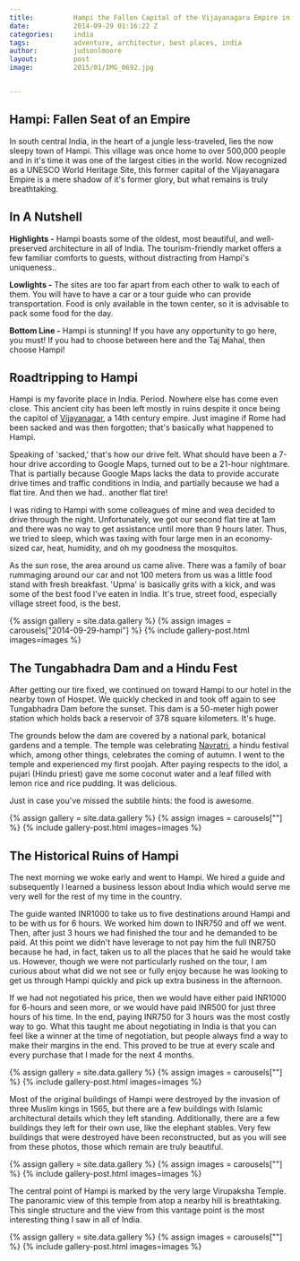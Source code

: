 ```yaml
---
title:			Hampi the Fallen Capital of the Vijayanagara Empire in India
date:			2014-09-29 01:16:22 Z
categories:		india
tags:			adventure, architectur, best places, india
author:			judsonlmoore
layout:			post
image:			2015/01/IMG_0692.jpg


---
```


## Hampi: Fallen Seat of an Empire

In south central India, in the heart of a jungle less-traveled, lies the now sleepy town of Hampi. This village was once home to over 500,000 people and in it's time it was one of the largest cities in the world. Now recognized as a UNESCO World Heritage Site, this former capital of the Vijayanagara Empire is a mere shadow of it's former glory, but what remains is truly breathtaking.

## In A Nutshell

**Highlights -** Hampi boasts some of the oldest, most beautiful, and well-preserved architecture in all of India. The tourism-friendly market offers a few familiar comforts to guests, without distracting from Hampi's uniqueness..

**Lowlights -** The sites are too far apart from each other to walk to each of them. You will have to have a car or a tour guide who can provide transportation. Food is only available in the town center, so it is advisable to pack some food for the day.

**Bottom Line -** Hampi is stunning! If you have any opportunity to go here, you must! If you had to choose between here and the Taj Mahal, then choose Hampi!

## Roadtripping to Hampi

Hampi is my favorite place in India. Period. Nowhere else has come even close. This ancient city has been left mostly in ruins despite it once being the capitol of [Vijayanagar](http://en.wikipedia.org/wiki/Vijayanagara_Empire), a 14th century empire. Just imagine if Rome had been sacked and was then forgotten; that's basically what happened to Hampi.

Speaking of 'sacked,' that's how our drive felt. What should have been a 7-hour drive according to Google Maps, turned out to be a 21-hour nightmare. That is partially because Google Maps lacks the data to provide accurate drive times and traffic conditions in India, and partially because we had a flat tire. And then we had.. another flat tire!

I was riding to Hampi with some colleagues of mine and wea decided to drive through the night. Unfortunately, we got our second flat tire at 1am and there was no way to get assistance until more than 9 hours later. Thus, we tried to sleep, which was taxing with four large men in an economy-sized car, heat, humidity, and oh my goodness the mosquitos.

As the sun rose, the area around us came alive. There was a family of boar rummaging around our car and not 100 meters from us was a little food stand with fresh breakfast. 'Upma' is basically grits with a kick, and was some of the best food I've eaten in India. It's true, street food, especially village street food, is the best.

{% assign gallery = site.data.gallery %}
{% assign images = carousels["2014-09-29-hampi"] %}
{% include gallery-post.html images=images %}

## The Tungabhadra Dam and a Hindu Fest

After getting our tire fixed, we continued on toward Hampi to our hotel in the nearby town of Hospet. We quickly checked in and took off again to see Tungabhadra Dam before the sunset. This dam is a 50-meter high power station which holds back a reservoir of 378 square kilometers. It's huge.

The grounds below the dam are covered by a national park, botanical gardens and a temple. The temple was celebrating [Navratri](http://en.wikipedia.org/wiki/Navratri), a hindu festival which, among other things, celebrates the coming of autumn. I went to the temple and experienced my first poojah. After paying respects to the idol, a pujari (Hindu priest) gave me some coconut water and a leaf filled with lemon rice and rice pudding. It was delicious.

Just in case you've missed the subtile hints: the food is awesome.

{% assign gallery = site.data.gallery %}
{% assign images = carousels[""] %}
{% include gallery-post.html images=images %}

## The Historical Ruins of Hampi

The next morning we woke early and went to Hampi. We hired a guide and subsequently I learned a business lesson about India which would serve me very well for the rest of my time in the country.

The guide wanted INR1000 to take us to five destinations around Hampi and to be with us for 6 hours. We worked him down to INR750 and off we went. Then, after just 3 hours we had finished the tour and he demanded to be paid. At this point we didn't have leverage to not pay him the full INR750 because he had, in fact, taken us to all the places that he said he would take us. However, though we were not particularly rushed on the tour, I am curious about what did we not see or fully enjoy because he was looking to get us through Hampi quickly and pick up extra business in the afternoon.

If we had not negotiated his price, then we would have either paid INR1000 for 6-hours and seen more, or we would have paid INR500 for just three hours of his time. In the end, paying INR750 for 3 hours was the most costly way to go. What this taught me about negotiating in India is that you can feel like a winner at the time of negotiation, but people always find a way to make their margins in the end. This proved to be true at every scale and every purchase that I made for the next 4 months.

{% assign gallery = site.data.gallery %}
{% assign images = carousels[""] %}
{% include gallery-post.html images=images %}

Most of the original buildings of Hampi were destroyed by the invasion of three Muslim kings in 1565, but there are a few buildings with Islamic architectural details which they left standing. Additionally, there are a few buildings they left for their own use, like the elephant stables. Very few buildings that were destroyed have been reconstructed, but as you will see from these photos, those which remain are truly beautiful.

{% assign gallery = site.data.gallery %}
{% assign images = carousels[""] %}
{% include gallery-post.html images=images %}

The central point of Hampi is marked by the very large Virupaksha Temple. The panoramic view of this temple from atop a nearby hill is breathtaking. This single structure and the view from this vantage point is the most interesting thing I saw in all of India.

{% assign gallery = site.data.gallery %}
{% assign images = carousels[""] %}
{% include gallery-post.html images=images %}
